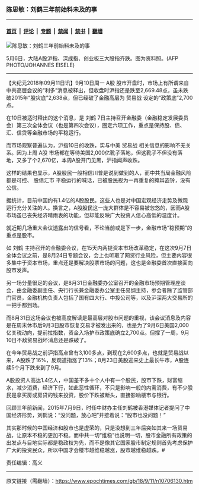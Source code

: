 ### 陈思敏：刘鹤三年前始料未及的事

---

#### [首页](../../../..?n10706130) &nbsp;|&nbsp; [评论](../../../../../epoch-comment?n10706130) &nbsp;|&nbsp; [专题](../../../../../epoch-special?n10706130) &nbsp;|&nbsp; [禁闻](../../../../../epoch-news?n10706130) &nbsp;|&nbsp; [禁书](../../../../../books?n10706130) &nbsp;|&nbsp; [翻墙](https://github.com/gfw-breaker/nogfw/blob/master/README.md?n10706130)


<div><img alt="陈思敏：刘鹤三年前始料未及的事" class="attachment-djy_600_400 size-djy_600_400 wp-post-image" src="https://i.epochtimes.com/assets/uploads/2018/09/1507281229382584-600x400.jpg"/>
<div class="caption">
 <p>
  5月6日，大陆A股沪指、深成指、创业板三大股指齐跌。图为资料照。(AFP PHOTO/JOHANNES EISELE)
 </p>
</div></div><hr/><div class="post_content" id="artbody" itemprop="articleBody">
 <!-- article content begin -->
 <p>
  【大纪元2018年09月11日讯】9月10日周一
  <ok href="https://www.epochtimes.com/gb/tag/a%E8%82%A1.html">
   A股
  </ok>
  股市开盘时，市场上有所谓来自中共高层会议的“利多”消息被释出，但收盘时沪指还是跌至2,669.48点，虽未跌破2015年“股灾底”2,638点，但已经破了金融高层为
  <ok href="https://www.epochtimes.com/gb/tag/%E8%B4%B8%E6%98%93%E6%88%98.html">
   贸易战
  </ok>
  设定的“政策底”2,700点。
 </p>
 <div class="message-row">
  <div class="message">
   <p>
    在10日被适时释出的这个消息，是
    <ok href="https://www.epochtimes.com/gb/tag/%E5%88%98%E9%B9%A4.html">
     刘鹤
    </ok>
    7日主持召开金融委（金融稳定发展委员会）第三次全体会议（也是第四次会议），圈定六项工作，重点是保持股、债、汇、信贷等金融市场的平稳运行。
   </p>
   <p>
    而市场观察普遍认为，沪指10日的收跌，实与中美
    <ok href="https://www.epochtimes.com/gb/tag/%E8%B4%B8%E6%98%93%E6%88%98.html">
     贸易战
    </ok>
    相关信息的影响不无关系。因为上周
    <ok href="https://www.epochtimes.com/gb/tag/a%E8%82%A1.html">
     A股
    </ok>
    市场都在等待美国2,000亿靴子落地，但这靴子不但没有落地，又多了个2,670亿，本周A股开门见黑，沪指闻声收跌。
   </p>
   <p>
    这样的结果也显示，A股股民一般相信川普是说到做到的人，而中共当局金融风险都是可控、
    <ok href="https://www.epochtimes.com/gb/tag/%E8%82%A1%E5%80%BA%E6%B1%87%E5%B8%82.html">
     股债汇市
    </ok>
    平稳运行的喊话，已被股民视为一再重复的掩耳盗铃，没有公信。
   </p>
   <p>
    据统计，目前中国约有1.4亿的A股股民。这些人也是对中国宏观经济走势及微观运行充分关注的人。换言之，A股股民这一庞大群体是不容易被忽悠的，因而A股市场虽已丧失经济晴雨表的功能，但却能反映广大投资人信心高低的温度计。
   </p>
   <p>
    就近期几场重大会议透露出的信号看，不论当前或是下一步，金融市场“稳预期”的重点是股市。
   </p>
   <p>
    如
    <ok href="https://www.epochtimes.com/gb/tag/%E5%88%98%E9%B9%A4.html">
     刘鹤
    </ok>
    主持召开的金融委会议，在15天内两提资本市场改革稳定，在这次9月7日全体会议之前，是8月24日专题会议，会上也听取了网贷行业风险，但主要内容很多集中于资本市场，重点还是要解决股票市场的问题，这也是金融委首次直接面向股市发声。
   </p>
   <p>
    另一场分量很足的会议，是8月31日金融委办公室召开的金融市场预期管理座谈会，由金融委副主任、央行行长兼金融委办公室主任易纲主持，参会者除了监管部门官员，金融机构负责人包括了国有四大行、中投公司等，以及沪深两大交易所的一把手都到场。
   </p>
   <p>
    而8月31日这场会议也被高度解读是最高层对股市问题的重视，该会议消息及内容是在周末休市后9月3日股市恢复交易才被发出来的，也是为了9月6日美国2,000亿关税动向，提前拉指数，资金入场护市政策底确立2,700点。但撑了一周，9月10日不敌贸易战坏消息还是跌破了。
   </p>
   <p>
    在今年贸易战之前沪指高点曾有3,100多点，到现在2,600多点，也就是贸易战以来，A股跌了16%，反观道指涨了13%；8月23日美股迎来史上最长牛市，A股连续5个月下跌来到了9月。
   </p>
   <p>
    A股投资人高达1.4亿人，中国差不多十个人中有一个股民，股市下跌，财富缩水，减少消费，经济下行，如此恶性循环，不只是影响一般的内需消费，有不少股民是拿买房或房贷的钱来投资，股价下跌被断头，直接影响楼市与银行。
   </p>
   <p>
    回顾三年前新闻，2015年7月9日，时任中财办主任刘鹤被香港媒体记者提问了中国经济形势，刘鹤说：“没问题，放心吧”并接着说：“股市也没问题！”
   </p>
   <p>
    其实那时候的中国经济和股市也是虚荣的，只是没想到三年后突如其来一场贸易战，让原本不稳的更加不稳。而中共一切“维稳”也说明一切，股市金融所有政策的出发点与目地实际都是稳政权为先，而不是像其它国家股市制定规则首先考虑保护广大的投资民众，所以中国才会楼市越维稳越涨，股市越维稳越跌。#
   </p>
  </div>
  <p>
   责任编辑：高义
  </p>
 </div>
 <!-- article content end -->
 <div id="below_article_ad">
 </div>
</div>


---

原文链接（需翻墙）：https://www.epochtimes.com/gb/18/9/11/n10706130.htm